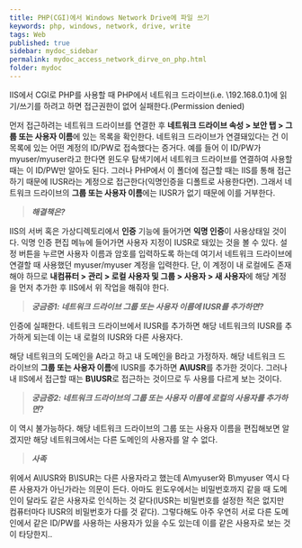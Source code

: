 ```yaml
---
title: PHP(CGI)에서 Windows Network Drive에 파일 쓰기
keywords: php, windows, network, drive, write
tags: Web
published: true
sidebar: mydoc_sidebar
permalink: mydoc_access_network_dirve_on_php.html
folder: mydoc
---
```


IIS에서 CGI로 PHP를 사용할 때 PHP에서 네트워크 드라이브(i.e. \\192.168.0.1)에 읽기/쓰기를 하려고 하면 접근권한이 없어 실패한다.(Permission denied)  

먼저 접근하려는 네트워크 드라이브를 연결한 후 **네트워크 드라이브 속성 > 보안 탭 > 그룹 또는 사용자 이름**에 있는 목록을 확인한다. 네트워크 드라이브가 연결돼있다는 건 이 목록에 있는 어떤 계정의 ID/PW로 접속했다는 증거다. 예를 들어 이 ID/PW가 myuser/myuser라고 한다면 윈도우 탐색기에서 네트워크 드라이브를 연결하여 사용할때는 이 ID/PW만 알아도 된다. 그러나 PHP에서 이 폴더에 접근할 때는 IIS를 통해 접근하기 때문에 IUSR라는 계정으로 접근한다(익명인증을 디폴트로 사용한다면). 그래서 네트워크 드라이브의 **그룹 또는 사용자 이름**에는 IUSR가 없기 때문에 이를 거부한다.

>**_해결책은?_**

IIS의 서버 혹은 가상디렉토리에서 **인증** 기능에 들어가면 **익명 인증**이 사용상태일 것이다. 익명 인증 편집 메뉴에 들어가면 사용자 지정이 IUSR로 돼있는 것을 볼 수 있다. 설정 버튼을 누르면 사용자 이름과 암호를 입력하도록 하는데 여기서 네트워크 드라이브에 연결할 때 사용했던 myuser/myuser 계정을 입력한다. 단, 이 계정이 내 로컬에도 존재해야 하므로 **내컴퓨터 > 관리 > 로컬 사용자 및 그룹 > 사용자 > 새 사용자**에 해당 계정을 먼저 추가한 후 IIS에서 위 작업을 해줘야 한다.

>**_궁금증1: 네트워크 드라이브 그룹 또는 사용자 이름에 IUSR를 추가하면?_**

인증에 실패한다. 네트워크 드라이브에서 IUSR를 추가하면 해당 네트워크의 IUSR를 추가하게 되는데 이는 내 로컬의 IUSR와 다른 사용자다. 

해당 네트워크의 도메인을 A라고 하고 내 도메인을 B라고 가정하자. 해당 네트워크 드라이브의 **그룹 또는 사용자 이름**에 IUSR를 추가하면 **A\IUSR**를 추가한 것이다. 그러나 내 IIS에서 접근할 때는 **B\IUSR**로 접근하는 것이므로 두 사용를 다르게 보는 것이다.

>**_궁금증2: 네트워크 드라이브의 그룹 또는 사용자 이름에 로컬의 사용자를 추가하면?_**

이 역시 불가능하다. 해당 네트워크 드라이브의 그룹 또는 사용자 이름을 편집해보면 알겠지만 해당 네트워크에서는 다른 도메인의 사용자를 알 수 없다.

>**_사족_**

위에서 A\IUSR와 B\ISUR는 다른 사용자라고 했는데 A\myuser와 B\myuser 역시 다른 사용자가 아닌가라는 의문이 든다. 아마도 윈도우에서는 비밀번호까지 같을 때 도메인이 달라도 같은 사용자로 인식하는 것 같다(IUSR는 비밀번호를 설정한 적은 없지만 컴퓨터마다 IUSR의 비밀번호가 다를 것 같다). 그렇다해도 아주 우연히 서로 다른 도메인에서 같은 ID/PW를 사용하는 사용자가 있을 수도 있는데 이를 같은 사용자로 보는 것이 타당한지..